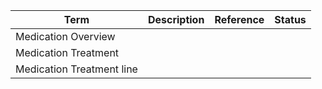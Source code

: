
|Term|Description|Reference|Status|
|----|----|----|----|
|Medication Overview||||
|Medication Treatment| |||
|Medication Treatment line||||

